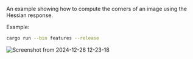 An example showing how to compute the corners of an image using the Hessian response.

Example:

```bash
cargo run --bin features --release
```

![Screenshot from 2024-12-26 12-23-18](https://github.com/user-attachments/assets/aab6d989-41a8-4ad8-ac5f-857eb3ae76a0)
